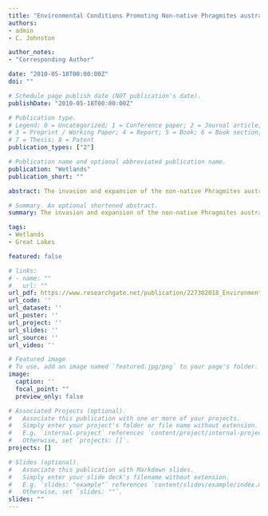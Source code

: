 ```yaml
---
title: "Environmental Conditions Promoting Non-native Phragmites australis Expansion in Great Lakes Coastal Wetlands"
authors:
- admin
- C. Johnston

author_notes:
- "Corresponding Author"

date: "2010-05-18T00:00:00Z"
doi: ""

# Schedule page publish date (NOT publication's date).
publishDate: "2010-05-18T00:00:00Z"

# Publication type.
# Legend: 0 = Uncategorized; 1 = Conference paper; 2 = Journal article;
# 3 = Preprint / Working Paper; 4 = Report; 5 = Book; 6 = Book section;
# 7 = Thesis; 8 = Patent
publication_types: ["2"]

# Publication name and optional abbreviated publication name.
publication: "Wetlands"
publication_short: ""

abstract: The invasion and expansion of the non-native Phragmites australis in Great Lakes coastal wetlands is of increasing concern, but quantitative studies of the extent, rate, and causes of invasion have been lacking. Here we revisited 307 plots in 14 wetlands along the Great Lakes coast in 2005 that had previously been sampled for vegetation in 2001–2003. During the 2–4 years between sample events, Phragmites occurred in 101 plots. Genetic analysis revealed that none of the Phragmites samples collected at the 14 wetlands belonged to the native genotype. Decreases in water depth and bare soil area were associated with the greatest increases in Phragmites cover. Phragmites invasion was greater on Lakes Michigan, Huron, and Erie than it was on Lake Ontario, and occurred predominantly on sandy substrates. Soil water concentrations of NO3-N, NH3-N, and soluble reactive P did not differ significantly between plots with and without Phragmites. Monitoring coastal wetlands where water level has dropped and controlling Phragmites at early stages of invasion are essential for maintaining healthy Great Lakes coastal wetlands of high species diversity and wildlife habitat. This becomes important as water levels in the Great Lakes have reached extreme lows and are expected to decline with future climate change.

# Summary. An optional shortened abstract.
summary: The invasion and expansion of the non-native Phragmites australis in Great Lakes coastal wetlands is of increasing concern. Monitoring coastal wetlands where water level has dropped and controlling Phragmites at early stages of invasion are essential for maintaining healthy Great Lakes coastal wetlands of high species diversity and wildlife habitat. This becomes important as water levels in the Great Lakes have reached extreme lows and are expected to decline with future climate change.

tags:
- Wetlands
- Great Lakes

featured: false

# links:
# - name: ""
#   url: ""
url_pdf: https://www.researchgate.net/publication/227302018_Environmental_Conditions_Promoting_Non-native_Phragmites_australis_Expansion_in_Great_Lakes_Coastal_Wetlands
url_code: ''
url_dataset: ''
url_poster: ''
url_project: ''
url_slides: ''
url_source: ''
url_video: ''

# Featured image
# To use, add an image named `featured.jpg/png` to your page's folder. 
image:
  caption: ''
  focal_point: ""
  preview_only: false

# Associated Projects (optional).
#   Associate this publication with one or more of your projects.
#   Simply enter your project's folder or file name without extension.
#   E.g. `internal-project` references `content/project/internal-project/index.md`.
#   Otherwise, set `projects: []`.
projects: []

# Slides (optional).
#   Associate this publication with Markdown slides.
#   Simply enter your slide deck's filename without extension.
#   E.g. `slides: "example"` references `content/slides/example/index.md`.
#   Otherwise, set `slides: ""`.
slides: ""
---
```



